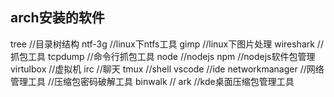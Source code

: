 ## arch安装的软件
tree //目录树结构
ntf-3g //linux下ntfs工具
gimp //linux下图片处理
wireshark //抓包工具
tcpdump //命令行抓包工具
node //nodejs
npm  //nodejs软件包管理
virtulbox  //虚拟机 
irc  //聊天
tmux  //shell
vscode //ide
networkmanager //网络管理工具
//压缩包密码破解工具
binwalk //
ark    //kde桌面压缩包管理工具
